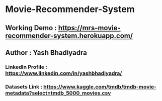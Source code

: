 # Movie-Recommender-System

## Working Demo : https://mrs-movie-recommender-system.herokuapp.com/

## Author : Yash Bhadiyadra

### LinkedIn Profile : https://www.linkedin.com/in/yashbhadiyadra/

### Datasets Link : https://www.kaggle.com/tmdb/tmdb-movie-metadata?select=tmdb_5000_movies.csv
